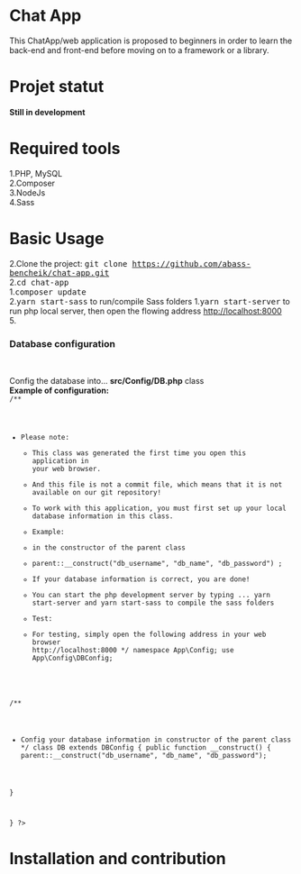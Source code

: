# Chat App
This ChatApp/web application is proposed to beginners in order to learn the back-end and front-end before moving on to a framework or a library.
# Projet statut
<h4>Still in development</h4>

# Required tools

1.PHP, MySQL<br />
2.Composer<br />
3.NodeJs<br />
4.Sass<br />

# Basic Usage
2.Clone the project: <kbd>git clone https://github.com/abass-bencheik/chat-app.git</kbd><br />
2.<kbd>cd chat-app</kbd><br />
1.<kbd>composer update</kbd><br >
2.<kbd>yarn start-sass</kbd> to run/compile Sass folders
1.<kbd>yarn start-server</kbd> to run php local server, then open the flowing address <a href="http://localhost:8000">http://localhost:8000</a><br />
5.<h3>Database configuration</h3><br />
<p>Config the database into... <strong>src/Config/DB.php</strong> class<br />
<strong>Example of configuration:</strong>
<code> 
<?php

/**
 * Please note: 
    * This class was generated the first time you open this application in your web browser.
    * And this file is not a commit file, which means that it is not available on our git repository!
    * To work with this application, you must first set up your local database information in this class.
    * Example:
    * in the constructor of the parent class
    * parent::__construct("db_username", "db_name", "db_password") ;
    * If your database information is correct, you are done!
    * You can start the php development server by typing ... yarn start-server and yarn start-sass to compile the sass folders
    * Test:
    * For testing, simply open the following address in your web browser http://localhost:8000
    */
namespace App\Config;
use App\Config\DBConfig;


/**
 * Config your database information in constructor of the parent class
 */
class DB extends DBConfig
{
  public  function __construct()
  {
    parent::__construct("db_username", "db_name", "db_password");
    
  }
  
}
?>
</code>
</p>


# Installation and contribution

